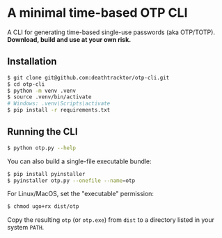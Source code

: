 A minimal time-based OTP CLI
============================

A CLI for generating time-based single-use passwords (aka OTP/TOTP).
**Download, build and use at your own risk.**

Installation
------------
```sh
$ git clone git@github.com:deathtracktor/otp-cli.git
$ cd otp-cli
$ python -m venv .venv
$ source .venv/bin/activate
# Windows: .venv\Scripts\activate
$ pip install -r requirements.txt
```

Running the CLI
---------------
```sh
$ python otp.py --help
```

You can also build a single-file executable bundle:
```sh
$ pip install pyinstaller
$ pyinstaller otp.py --onefile --name=otp
```
For Linux/MacOS, set the "executable" permission:
```sh
$ chmod ugo+rx dist/otp
```
Copy the resulting `otp` (or `otp.exe`) from `dist` to a directory listed
in your system `PATH`.
